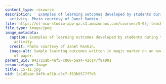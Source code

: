 ```yaml
---
content_type: resource
description: ' Examples of learning outcomes developed by students during the in-class
  activity. Photo courtesy of Janet Rankin.'
file: https://ol-ocw-studio-app-qa.s3.amazonaws.com/courses/5-95j-teaching-college-level-science-and-engineering-fall-2015/2e145aac94fba71bc5c7f53b0577f7d5_15-11.jpg
file_type: image/jpeg
image_metadata:
  caption: Examples of learning outcomes developed by students during the in-class
    activity.
  credit: Photo courtesy of Janet Rankin.
  image-alt: Sample learning outcomes written in magic marker on an oversized sheet
    of paper.
parent_uid: 942721ab-4ef5-c000-5aa4-42c147f9a001
resourcetype: Image
title: 15-11.jpg
uid: 2e145aac-94fb-a71b-c5c7-f53b0577f7d5
---
```

